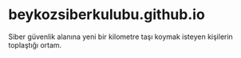 # beykozsiberkulubu.github.io
Siber güvenlik alanına yeni bir kilometre taşı koymak isteyen kişilerin toplaştığı ortam.
